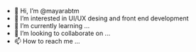 - 👋 Hi, I’m @mayarabtm
- 👀 I’m interested in UI/UX desing and front end development
- 🌱 I’m currently learning ...
- 💞️ I’m looking to collaborate on ...
- 📫 How to reach me ...

<!---
mayarabtm/mayarabtm is a ✨ special ✨ repository because its `README.md` (this file) appears on your GitHub profile.
You can click the Preview link to take a look at your changes.
--->

